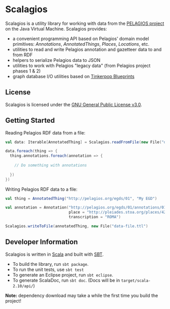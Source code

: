 # Scalagios

Scalagios is a utility library for working with data from the [PELAGIOS project](http://pelagios-project.blogspot.com) on
the Java Virtual Machine. Scalagios provides:

* a convenient programming API based on Pelagios' domain model primitives: _Annotations_, _AnnotatedThings_,
  _Places_, _Locations_, etc.
* utilities to read and write Pelagios annotation and gazetteer data to and from RDF
* helpers to serialize Pelagios data to JSON
* utilities to work with Pelagios "legacy data" (from Pelagios project phases 1 & 2)
* graph database I/O utilities based on [Tinkerpop Blueprints](http://tinkerpop.com/)

## License

Scalagios is licensed under the [GNU General Public License v3.0](http://www.gnu.org/licenses/gpl.html).

## Getting Started

Reading Pelagios RDF data from a file:

```scala
val data: Iterable[AnnotatedThing] = Scalagios.readFromFile(new File("data-file.ttl"))

data.foreach(thing => {
  thing.annotations.foreach(annotation => {
  
    // Do something with annotations
  
  })
})
```

Writing Pelagios RDF data to a file:

```scala
val thing = AnnotatedThing("http://pelagios.org/egds/01", "My EGD")

val annotation = Annotation("http://pelagios.org/egds/01/annotations/01", thing, 
                            place = "http://pleiades.stoa.org/places/423025",
                            transcription = "ROMA")

Scalagios.writeToFile(annotatedThing, new File("data-file.ttl")
```

## Developer Information

Scalagios is written in [Scala](http://www.scala-lang.org) and built with [SBT](http://www.scala-sbt.org/).

* To build the library, run `sbt package`.
* To run the unit tests, use `sbt test`
* To generate an Eclipse project, run `sbt eclipse`.
* To generate ScalaDoc, run `sbt doc`.  (Docs will be in `target/scala-2.10/api/`)

__Note:__ dependency download may take a while the first time you build the project!
